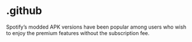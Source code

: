 # .github
Spotify’s modded APK versions have been popular among users who wish to enjoy the premium features without the subscription fee. 

